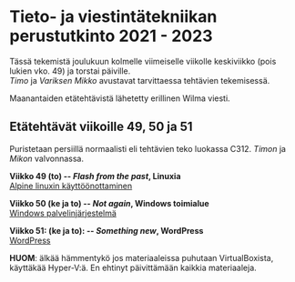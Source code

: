 # Tieto- ja viestintätekniikan perustutkinto 2021 - 2023  

Tässä tekemistä joulukuun kolmelle viimeiselle viikolle keskiviikko (pois lukien vko. 49) ja torstai päiville.  
*Timo* ja *Variksen Mikko* avustavat tarvittaessa tehtävien tekemisessä. 

Maanantaiden etätehtävistä lähetetty erillinen Wilma viesti.  

## Etätehtävät viikoille 49, 50 ja 51  

Puristetaan persiillä normaalisti eli tehtävien teko luokassa C312. *Timon* ja *Mikon* valvonnassa.  

**Viikko 49 (to) -- *Flash from the past*, Linuxia**       
[Alpine linuxin käyttöönottaminen](https://docs.google.com/document/d/1QPfA51V5kP8qNOOa-pCyENvB5rcz0s1VXimgbPAwvWs/edit?usp=sharing)    

**Viikko 50 (ke ja to) --  *Not again*, Windows toimialue**    
[Windows palvelinjärjestelmä](https://docs.google.com/document/d/1kKu6tAWiPSjHrZU_fhlexltQf6fl9vUDuee8r0JdIW4/edit?usp=sharing)

**Viikko 51: (ke ja to): --  *Something new*, WordPress**  
[WordPress](https://docs.google.com/document/d/1Ek376JzUAHlebna3h6Vg38AIMy-9ktN2yR2aBjmkcS8/edit?usp=sharing)  

**HUOM**: älkää hämmentykö jos materiaaleissa puhutaan VirtualBoxista, käyttäkää Hyper-V:ä. En ehtinyt päivittämään kaikkia materiaaleja.  

